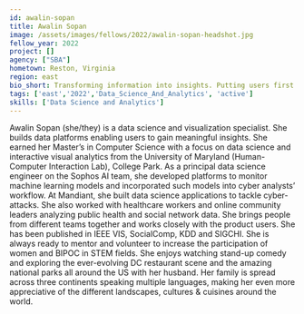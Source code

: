 ```yaml
---
id: awalin-sopan
title: Awalin Sopan
image: /assets/images/fellows/2022/awalin-sopan-headshot.jpg
fellow_year: 2022
project: []
agency: ["SBA"]
hometown: Reston, Virginia 
region: east
bio_short: Transforming information into insights. Putting users first. Leading with compassion.
tags: ['east','2022','Data_Science_And_Analytics', 'active']
skills: ['Data Science and Analytics']
---
```


Awalin Sopan (she/they) is a data science and visualization specialist. She builds data platforms enabling users to gain meaningful insights. She earned her Master’s in Computer Science with a focus on data science and interactive visual analytics from the University of Maryland (Human-Computer Interaction Lab), College Park. As a principal data science engineer on the Sophos AI team, she developed platforms to monitor machine learning models and incorporated such models into cyber analysts’ workflow. At Mandiant, she built data science applications to tackle cyber-attacks. She also worked with healthcare workers and online community leaders analyzing public health and social network data. She brings people from different teams together and works closely with the product users. She has been published in IEEE VIS, SocialComp, KDD and SIGCHI. She is always ready to mentor and volunteer to increase the participation of women and BIPOC in STEM fields. She enjoys watching stand-up comedy and exploring the ever-evolving DC restaurant scene and the amazing national parks all around the US with her husband. Her family is spread across three continents speaking multiple languages, making her even more appreciative of the different landscapes, cultures & cuisines around the world. 